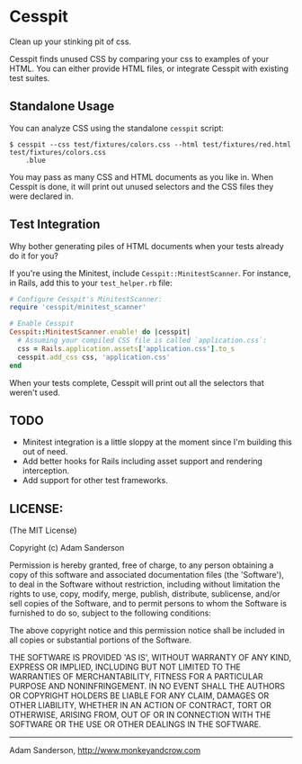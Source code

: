 Cesspit
=======

Clean up your stinking pit of css.

Cesspit finds unused CSS by comparing your css to examples of your HTML.  You can either provide HTML files, or integrate Cesspit with existing test suites.

Standalone Usage 
----------------

You can analyze CSS using the standalone `cesspit` script:

~~~ shell
$ cesspit --css test/fixtures/colors.css --html test/fixtures/red.html
test/fixtures/colors.css
	.blue
~~~

You may pass as many CSS and HTML documents as you like in.  When Cesspit is done, it will print out unused selectors and the CSS files they were declared in.

Test Integration 
----------------

Why bother generating piles of HTML documents when your tests already do it for you?

If you're using the Minitest, include `Cesspit::MinitestScanner`.  For instance, in Rails, add this to your `test_helper.rb` file:

~~~ ruby
# Configure Cesspit's MinitestScanner:
require 'cesspit/minitest_scanner'

# Enable Cesspit
Cesspit::MinitestScanner.enable! do |cesspit|
  # Assuming your compiled CSS file is called `application.css`:
  css = Rails.application.assets['application.css'].to_s
  cesspit.add_css css, 'application.css'
end
~~~

When your tests complete, Cesspit will print out all the selectors that weren't used.

TODO
----

* Minitest integration is a little sloppy at the moment since I'm building this out of need.
* Add better hooks for Rails including asset support and rendering interception.
* Add support for other test frameworks.

LICENSE:
--------

(The MIT License)

Copyright (c) Adam Sanderson

Permission is hereby granted, free of charge, to any person obtaining
a copy of this software and associated documentation files (the
'Software'), to deal in the Software without restriction, including
without limitation the rights to use, copy, modify, merge, publish,
distribute, sublicense, and/or sell copies of the Software, and to
permit persons to whom the Software is furnished to do so, subject to
the following conditions:

The above copyright notice and this permission notice shall be
included in all copies or substantial portions of the Software.

THE SOFTWARE IS PROVIDED 'AS IS', WITHOUT WARRANTY OF ANY KIND,
EXPRESS OR IMPLIED, INCLUDING BUT NOT LIMITED TO THE WARRANTIES OF
MERCHANTABILITY, FITNESS FOR A PARTICULAR PURPOSE AND NONINFRINGEMENT.
IN NO EVENT SHALL THE AUTHORS OR COPYRIGHT HOLDERS BE LIABLE FOR ANY
CLAIM, DAMAGES OR OTHER LIABILITY, WHETHER IN AN ACTION OF CONTRACT,
TORT OR OTHERWISE, ARISING FROM, OUT OF OR IN CONNECTION WITH THE
SOFTWARE OR THE USE OR OTHER DEALINGS IN THE SOFTWARE.


-----

Adam Sanderson, http://www.monkeyandcrow.com